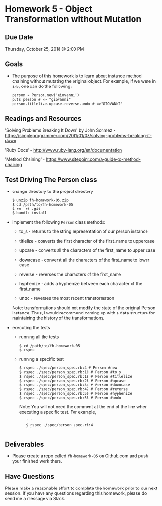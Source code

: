  # Homework 5 - Object Transformation without Mutation

## Due Date

Thursday, October 25, 2018 @ 2:00 PM

## Goals

- The purpose of this homework is to learn about instance method chaining without
  mutating the original object. For example, if we were in `irb`, one can do
  the following:

  ```
  person = Person.new('giovanni')
  puts person # => "giovanni"
  person.titlelize.upcase.reverse.undo # =>"GIOVANNI"
  ```

## Readings and Resources

'Solving Problems Breaking It Down' by John Sonmez - https://simpleprogrammer.com/2011/01/08/solving-problems-breaking-it-down

'Ruby Docs' - http://www.ruby-lang.org/en/documentation

'Method Chaining' - https://www.sitepoint.com/a-guide-to-method-chaining

## Test Driving The Person class

- change directory to the project directory

  ```
  $ unzip fh-homework-05.zip
  $ cd /path/to/fh-homework-05
  $ rm -rf .git
  $ bundle install
  ```

- implement the following `Person` class methods:

  - to_s - returns to the string representation of our person instance

  - titlelize - converts the first character of the first_name to uppercase

  - upcase - converts all the characters of the first_name to upper case

  - downcase - converst all the characters of the first_name to lower case

  - reverse - reverses the characters of the first_name

  - hyphenize - adds a hyphenize between each character of the first_name

  - undo - reverses the most recent transformation

  Note: transformations should not modify the state of the original Person
  instance. Thus, I would recommend coming up with a data structure
  for maintaining the history of the transformations.

- executing the tests

  - running all the tests

    ```
    $ cd /path/to/fh-homework-05
    $ rspec
    ```

  - running a specific test

    ```
    $ rspec ./spec/person_spec.rb:4 # Person #new
    $ rspec ./spec/person_spec.rb:10 # Person #to_s
    $ rspec ./spec/person_spec.rb:18 # Person #titlelize
    $ rspec ./spec/person_spec.rb:26 # Person #upcase
    $ rspec ./spec/person_spec.rb:34 # Person #downcase
    $ rspec ./spec/person_spec.rb:42 # Person #reverse
    $ rspec ./spec/person_spec.rb:50 # Person #hyphenize
    $ rspec ./spec/person_spec.rb:58 # Person #undo
    ```

    Note: You will not need the comment at the end of the line when
    executing a specific test. For example,

           ```
           $ rspec ./spec/person_spec.rb:4
           ```

## Deliverables

- Please create a repo called `fh-homework-05` on Github.com and push your
  finished work there.

## Have Questions

Please make a reasonable effort to complete the homework prior to our next session. If you have any questions regarding this homework, please do send me a message via Slack.

